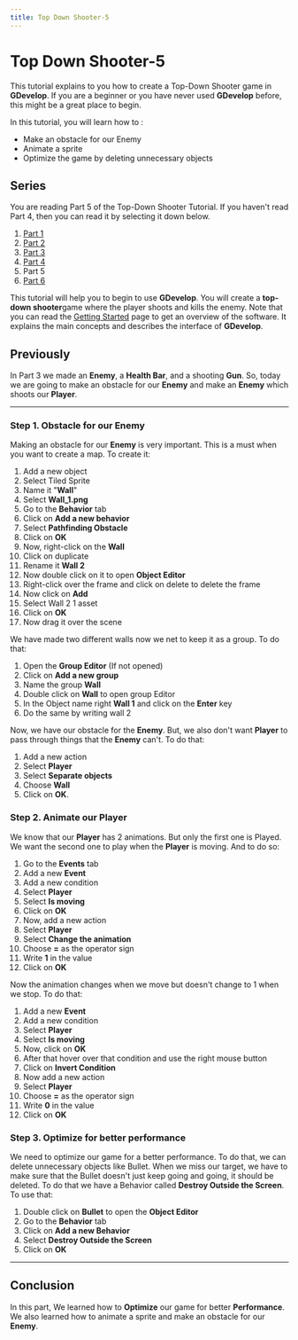 ```yaml
---
title: Top Down Shooter-5
---
```

# Top Down Shooter-5

This tutorial explains to you how to create a Top-Down Shooter game in **GDevelop**. If you are a beginner or you have never used **GDevelop** before, this might be a great place to begin.

In this tutorial, you will learn how to :

- Make an obstacle for our Enemy
- Animate a sprite
- Optimize the game by deleting unnecessary objects

## Series

You are reading Part 5 of the Top-Down Shooter Tutorial. If you haven't read Part 4, then you can read it by selecting it down below.

1.   [Part 1](/gdevelop5/tutorials/topdown-shooter)
2.   [Part 2](/gdevelop5/tutorials/topdown-shooter/topdown-shooterPart2)
3.   [Part 3](/gdevelop5/tutorials/topdown-shooter/topdown-shooterPart3)
4.   [Part 4](/gdevelop5/tutorials/topdown-shooter/topdown-shooterPart4)
5.   Part 5
6.  [Part 6](/gdevelop5/tutorials/topdown-shooter/topdown-shooterPart6)

This tutorial will help you to begin to use **GDevelop**. You will create a **top-down shooter**game where the player shoots and kills the enemy. Note that you can read the [Getting Started](/gdevelop5/getting_started/) page to get an overview of the software. It explains the main concepts and describes the interface of **GDevelop**.

## Previously

In Part 3 we made an **Enemy**, a **Health Bar**, and a shooting **Gun**. So, today we are going to make an obstacle for our **Enemy** and make an **Enemy** which shoots our **Player**.

---

### Step 1. Obstacle for our Enemy

Making an obstacle for our **Enemy** is very important. This is a must when you want to create a map. To create it:

1.  Add a new object
2.  Select Tiled Sprite
3.  Name it "**Wall**"
4.  Select **Wall_1.png**
5.  Go to the **Behavior** tab
6.  Click on **Add a new behavior**
7.  Select **Pathfinding Obstacle**
8.  Click on **OK**
9.  Now, right-click on the **Wall**
10. Click on duplicate
11. Rename it **Wall 2**
12. Now double click on it to open **Object Editor**
13. Right-click over the frame and click on delete to delete the frame
14. Now click on **Add**
15. Select Wall 2 1 asset
16. Click on **OK**
17. Now drag it over the scene

We have made two different walls now we net to keep it as a group. To do that:

1.  Open the **Group Editor** (If not opened)
2.  Click on **Add a new group**
3.  Name the group **Wall**
4.  Double click on **Wall** to open group Editor
5.  In the Object name right **Wall 1** and click on the **Enter** key
6.  Do the same by writing wall 2

Now, we have our obstacle for the **Enemy**. But, we also don't want **Player** to pass through things that the **Enemy** can't. To do that:

1.  Add a new action
2.  Select **Player**
3.  Select **Separate objects**
4.  Choose **Wall**
5.  Click on **OK**.

### Step 2. Animate our Player

We know that our **Player** has 2 animations. But only the first one is Played. We want the second one to play when the **Player** is moving. And to do so:

1.  Go to the **Events** tab
2.  Add a new **Event**
3.  Add a new condition
4.  Select **Player**
5.  Select **Is moving**
6.  Click on **OK**
7.  Now, add a new action
8.  Select **Player**
9.  Select **Change the animation**
10. Choose **=** as the operator sign
11. Write **1** in the value
12. Click on **OK**

Now the animation changes when we move but doesn't change to 1 when we stop. To do that:

1.  Add a new **Event**
2.  Add a new condition
3.  Select **Player**
4.  Select **Is moving**
5.  Now, click on **OK**
6.  After that hover over that condition and use the right mouse button
7.  Click on **Invert Condition**
8.  Now add a new action
9.  Select **Player**
10. Choose **=** as the operator sign
11. Write **0** in the value
12. Click on **OK**

### Step 3. Optimize for better performance

We need to optimize our game for a better performance. To do that, we can delete unnecessary objects like Bullet. When we miss our target, we have to make sure that the Bullet doesn't just keep going and going, it should be deleted. To do that we have a Behavior called **Destroy Outside the Screen**. To use that:

1.  Double click on **Bullet** to open the **Object Editor**
2.  Go to the **Behavior** tab
3.  Click on **Add a new Behavior**
4.  Select **Destroy Outside the Screen**
5.  Click on **OK**

----

## Conclusion

In this part, We learned how to **Optimize** our game for better **Performance**. We also learned how to animate a sprite and make an obstacle for our **Enemy**.
